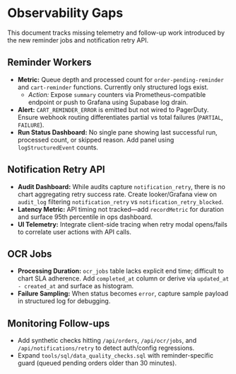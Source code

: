 # Observability Gaps

This document tracks missing telemetry and follow-up work introduced by the new
reminder jobs and notification retry API.

## Reminder Workers

- **Metric:** Queue depth and processed count for `order-pending-reminder` and
  `cart-reminder` functions. Currently only structured logs exist.
  - *Action:* Expose `summary` counters via Prometheus-compatible endpoint or
    push to Grafana using Supabase log drain.
- **Alert:** `CART_REMINDER_ERROR` is emitted but not wired to PagerDuty. Ensure
  webhook routing differentiates partial vs total failures (`PARTIAL`,
  `FAILURE`).
- **Run Status Dashboard:** No single pane showing last successful run,
  processed count, or skipped reason. Add panel using `logStructuredEvent`
  counts.

## Notification Retry API

- **Audit Dashboard:** While audits capture `notification_retry`, there is no
  chart aggregating retry success rate. Create looker/Grafana view on
  `audit_log` filtering `notification_retry` vs `notification_retry_blocked`.
- **Latency Metric:** API timing not tracked—add `recordMetric` for duration and
  surface 95th percentile in ops dashboard.
- **UI Telemetry:** Integrate client-side tracing when retry modal opens/fails
  to correlate user actions with API calls.

## OCR Jobs

- **Processing Duration:** `ocr_jobs` table lacks explicit end time; difficult
  to chart SLA adherence. Add `completed_at` column or derive via
  `updated_at - created_at` and surface as histogram.
- **Failure Sampling:** When status becomes `error`, capture sample payload in
  structured log for debugging.

## Monitoring Follow-ups

- Add synthetic checks hitting `/api/orders`, `/api/ocr/jobs`, and
  `/api/notifications/retry` to detect auth/config regressions.
- Expand `tools/sql/data_quality_checks.sql` with reminder-specific guard
  (queued pending orders older than 30 minutes).
